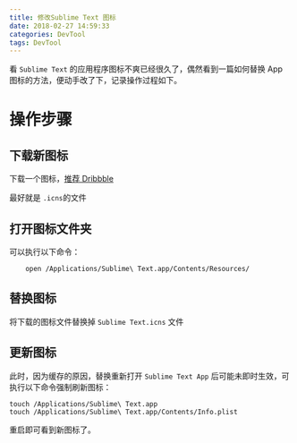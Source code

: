 ```yaml
---
title: 修改Sublime Text 图标
date: 2018-02-27 14:59:33
categories: DevTool
tags: DevTool
---
```


看 `Sublime Text` 的应用程序图标不爽已经很久了，偶然看到一篇如何替换 App 图标的方法，便动手改了下，记录操作过程如下。


<!-- more -->

# 操作步骤

## 下载新图标

下载一个图标，[推荐 Dribbble](https://dribbble.com/shots/1827862-Yosemite-Sublime-Text-Icon)

最好就是 `.icns`的文件

## 打开图标文件夹

可以执行以下命令：

```
    open /Applications/Sublime\ Text.app/Contents/Resources/
```

## 替换图标

将下载的图标文件替换掉 `Sublime Text.icns` 文件


## 更新图标

此时，因为缓存的原因，替换重新打开 `Sublime Text App` 后可能未即时生效，可执行以下命令强制刷新图标：

```
touch /Applications/Sublime\ Text.app
touch /Applications/Sublime\ Text.app/Contents/Info.plist
```

重启即可看到新图标了。
